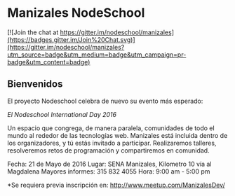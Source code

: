 # Manizales NodeSchool

[![Join the chat at https://gitter.im/nodeschool/manizales](https://badges.gitter.im/Join%20Chat.svg)](https://gitter.im/nodeschool/manizales?utm_source=badge&utm_medium=badge&utm_campaign=pr-badge&utm_content=badge)

## Bienvenidos
El proyecto Nodeschool celebra de nuevo su evento más esperado: 

*El Nodeschool International Day 2016*

Un espacio que congrega, de manera paralela, comunidades de todo el mundo al rededor de las tecnologías web.
Manizales está incluida dentro de los organizadores, y tú estás invitado a participar.
Realizaremos talleres, resolveremos retos de programación y compartiremos en comunidad.

Fecha: 21 de Mayo de 2016
Lugar: SENA Manizales, Kilometro 10 vía al Magdalena
Mayores informes: 315 832 4055
Hora: 9:00 am - 5:00 pm

*Se requiera previa inscripción en: 
http://www.meetup.com/ManizalesDev/

